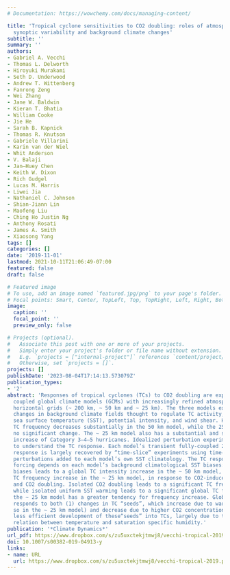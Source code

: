 ```yaml
---
# Documentation: https://wowchemy.com/docs/managing-content/

title: 'Tropical cyclone sensitivities to CO2 doubling: roles of atmospheric resolution,
  synoptic variability and background climate changes'
subtitle: ''
summary: ''
authors:
- Gabriel A. Vecchi
- Thomas L. Delworth
- Hiroyuki Murakami
- Seth D. Underwood
- Andrew T. Wittenberg
- Fanrong Zeng
- Wei Zhang
- Jane W. Baldwin
- Kieran T. Bhatia
- William Cooke
- Jie He
- Sarah B. Kapnick
- Thomas R. Knutson
- Gabriele Villarini
- Karin van der Wiel
- Whit Anderson
- V. Balaji
- Jan–Huey Chen
- Keith W. Dixon
- Rich Gudgel
- Lucas M. Harris
- Liwei Jia
- Nathaniel C. Johnson
- Shian-Jiann Lin
- Maofeng Liu
- Ching Ho Justin Ng
- Anthony Rosati
- James A. Smith
- Xiaosong Yang
tags: []
categories: []
date: '2019-11-01'
lastmod: 2021-10-11T21:06:49-07:00
featured: false
draft: false

# Featured image
# To use, add an image named `featured.jpg/png` to your page's folder.
# Focal points: Smart, Center, TopLeft, Top, TopRight, Left, Right, BottomLeft, Bottom, BottomRight.
image:
  caption: ''
  focal_point: ''
  preview_only: false

# Projects (optional).
#   Associate this post with one or more of your projects.
#   Simply enter your project's folder or file name without extension.
#   E.g. `projects = ["internal-project"]` references `content/project/deep-learning/index.md`.
#   Otherwise, set `projects = []`.
projects: []
publishDate: '2023-08-04T17:14:13.573079Z'
publication_types:
- '2'
abstract: 'Responses of tropical cyclones (TCs) to CO2 doubling are explored using
  coupled global climate models (GCMs) with increasingly refined atmospheric/land
  horizontal grids (~ 200 km, ~ 50 km and ~ 25 km). The three models exhibit similar
  changes in background climate fields thought to regulate TC activity, such as relative
  sea surface temperature (SST), potential intensity, and wind shear. However, global
  TC frequency decreases substantially in the 50 km model, while the 25 km model shows
  no significant change. The ~ 25 km model also has a substantial and spatially-ubiquitous
  increase of Category 3–4–5 hurricanes. Idealized perturbation experiments are performed
  to understand the TC response. Each model’s transient fully-coupled 2 × CO2 TC activity
  response is largely recovered by “time-slice” experiments using time-invariant SST
  perturbations added to each model’s own SST climatology. The TC response to SST
  forcing depends on each model’s background climatological SST biases: removing these
  biases leads to a global TC intensity increase in the ~ 50 km model, and a global
  TC frequency increase in the ~ 25 km model, in response to CO2-induced warming patterns
  and CO2 doubling. Isolated CO2 doubling leads to a significant TC frequency decrease,
  while isolated uniform SST warming leads to a significant global TC frequency increase;
  the ~ 25 km model has a greater tendency for frequency increase. Global TC frequency
  responds to both (1) changes in TC “seeds”, which increase due to warming (more
  so in the ~ 25 km model) and decrease due to higher CO2 concentrations, and (2)
  less efficient development of these“seeds” into TCs, largely due to the nonlinear
  relation between temperature and saturation specific humidity.'
publication: '*Climate Dynamics*'
url_pdf: https://www.dropbox.com/s/zu5uxctekjtmwj8/vecchi-tropical-2019.pdf?dl=0
doi: 10.1007/s00382-019-04913-y
links:
- name: URL
  url: https://www.dropbox.com/s/zu5uxctekjtmwj8/vecchi-tropical-2019.pdf?dl=0
---
```

